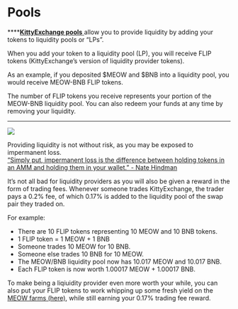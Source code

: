 # Pools

\*\*\*\*[**KittyExchange pools** ](https://exchange.kittyexchange.finance/#/pool)allow you to provide liquidity by adding your tokens to liquidity pools or “LPs”.

When you add your token to a liquidity pool \(LP\), you will receive FLIP tokens \(KittyExchange’s version of liquidity provider tokens\). 

  
As an example, if you deposited $MEOW and $BNB into a liquidity pool, you would receive MEOW-BNB FLIP tokens. 

The number of FLIP tokens you receive represents your portion of the MEOW-BNB liquidity pool. You can also redeem your funds at any time by removing your liquidity.  
****

![](https://lh6.googleusercontent.com/2kVPpX68tw74VevgCTEa-Z7Ca0_KGCWJiTOh43A6OROXGPUI1QnoF9bXp2kpSRTrtCUNPvI5UPbrCAuG4oyNEVDkOJp_PsE7pWrCu6PJjrymjEfYgMdsdfogaMt35lffRoRWsbqb)

Providing liquidity is not without risk, as you may be exposed to impermanent loss.  
[“Simply put, impermanent loss is the difference between holding tokens in an AMM and holding them in your wallet.” - Nate Hindman](https://blog.bancor.network/beginners-guide-to-getting-rekt-by-impermanent-loss-7c9510cb2f22)

It’s not all bad for liquidity providers as you will also be given a reward in the form of trading fees. Whenever someone trades KittyExchange, the trader pays a 0.2% fee, of which 0.17% is added to the liquidity pool of the swap pair they traded on. 

For example:

* There are 10 FLIP tokens representing 10 MEOW and 10 BNB tokens.
* 1 FLIP token = 1 MEOW + 1 BNB
* Someone trades 10 MEOW for 10 BNB.
* Someone else trades 10 BNB for 10 MEOW.
* The MEOW/BNB liquidity pool now has 10.017 MEOW and 10.017 BNB.
* Each FLIP token is now worth 1.00017 MEOW + 1.00017 BNB.

To make being a liqiuidity provider even more worth your while, you can also put your FLIP tokens to work whipping up some fresh yield on the [MEOW farms \(here\)](https://kittyexchange.finance/), while still earning your 0.17% trading fee reward. 

